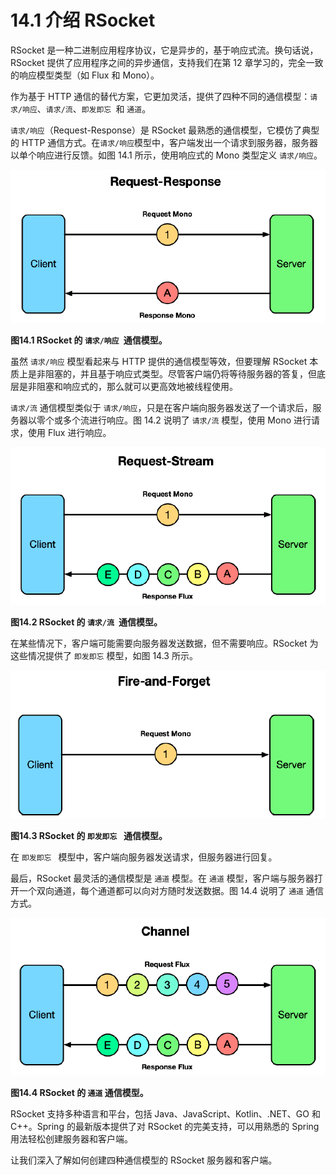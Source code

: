# 14.1 介绍 RSocket

RSocket 是一种二进制应用程序协议，它是异步的，基于响应式流。换句话说，RSocket 提供了应用程序之间的异步通信，支持我们在第 12 章学习的，完全一致的响应模型类型（如 Flux 和 Mono）。

作为基于 HTTP 通信的替代方案，它更加灵活，提供了四种不同的通信模型：`请求/响应`、`请求/流`、`即发即忘 `和 `通道`。

`请求/响应`（Request-Response）是 RSocket 最熟悉的通信模型，它模仿了典型的 HTTP 通信方式。在`请求/响应`模型中，客户端发出一个请求到服务器，服务器以单个响应进行反馈。如图 14.1 所示，使用响应式的 Mono 类型定义 `请求/响应`。

![](../assets/14.1.png)

**图14.1 RSocket 的 `请求/响应 `通信模型。**</br>

虽然 `请求/响应` 模型看起来与 HTTP 提供的通信模型等效，但要理解 RSocket 本质上是非阻塞的，并且基于响应式类型。尽管客户端仍将等待服务器的答复，但底层是非阻塞和响应式的，那么就可以更高效地被线程使用。

`请求/流` 通信模型类似于 `请求/响应`，只是在客户端向服务器发送了一个请求后，服务器以零个或多个流进行响应。图 14.2 说明了 `请求/流` 模型，使用 Mono 进行请求，使用 Flux 进行响应。

![](../assets/14.2.png)

**图14.2 RSocket 的 `请求/流 `通信模型。**</br>

在某些情况下，客户端可能需要向服务器发送数据，但不需要响应。RSocket 为这些情况提供了 `即发即忘` 模型，如图 14.3 所示。

![](../assets/14.3.png)

**图14.3 RSocket 的 `即发即忘 ` 通信模型。**</br>

在 `即发即忘 ` 模型中，客户端向服务器发送请求，但服务器进行回复。

最后，RSocket 最灵活的通信模型是 `通道` 模型。在 `通道` 模型，客户端与服务器打开一个双向通道，每个通道都可以向对方随时发送数据。图 14.4 说明了 `通道` 通信方式。

![](../assets/14.4.png)

**图14.4 RSocket 的 `通道`  通信模型。**</br>

RSocket 支持多种语言和平台，包括 Java、JavaScript、Kotlin、.NET、GO 和 C++。Spring 的最新版本提供了对 RSocket 的完美支持，可以用熟悉的 Spring 用法轻松创建服务器和客户端。

让我们深入了解如何创建四种通信模型的 RSocket 服务器和客户端。

